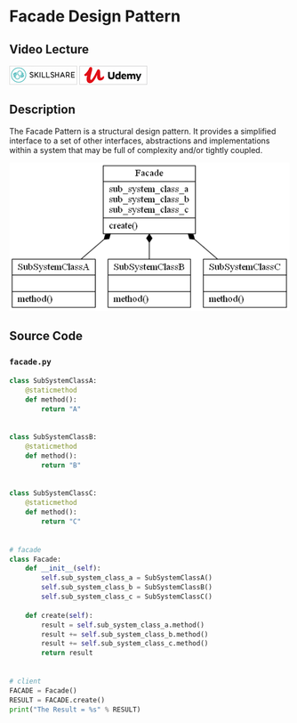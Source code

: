 # Facade Design Pattern

## Video Lecture

<a id="skillShareVideoLink" href="https://skl.sh/34SM2Xg" target="_blank" title="Facade Design Pattern"><img src="/img/skillshare_btn_sm.gif" alt="Facade Design Pattern"/></a> 
<a id="udemyVideoLink" href="https://www.udemy.com/course/design-patterns-in-python/learn/lecture/16397504/?referralCode=7493DBBBF97FF2B0D24D" target="_blank" title="Facade Design Pattern"><img src="/img/udemy_btn_sm.gif" alt="Facade Design Pattern"/></a>

## Description

The Facade Pattern is a structural design pattern.
It provides a simplified interface to a set of other interfaces, abstractions and implementations within a system that may be full of complexity and/or tightly coupled.

![Facade Design Pattern](facade.png)

## Source Code

### **`facade.py`**
```python
class SubSystemClassA:
    @staticmethod
    def method():
        return "A"


class SubSystemClassB:
    @staticmethod
    def method():
        return "B"


class SubSystemClassC:
    @staticmethod
    def method():
        return "C"


# facade
class Facade:
    def __init__(self):
        self.sub_system_class_a = SubSystemClassA()
        self.sub_system_class_b = SubSystemClassB()
        self.sub_system_class_c = SubSystemClassC()

    def create(self):
        result = self.sub_system_class_a.method()
        result += self.sub_system_class_b.method()
        result += self.sub_system_class_c.method()
        return result


# client
FACADE = Facade()
RESULT = FACADE.create()
print("The Result = %s" % RESULT)

```